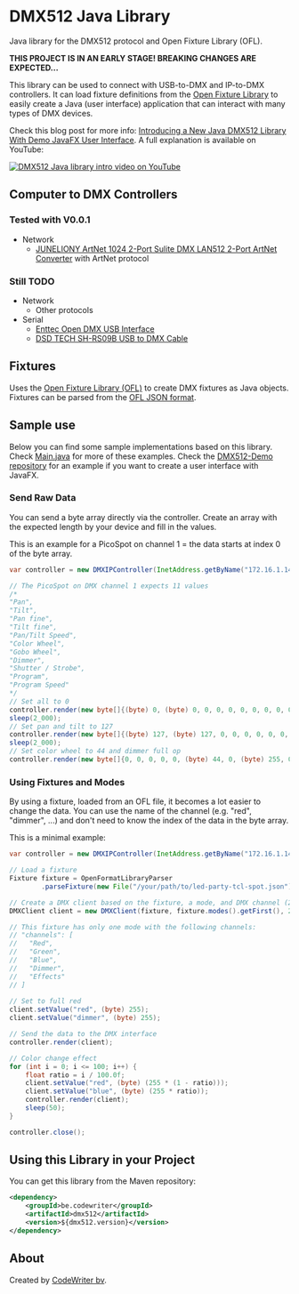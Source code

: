 # DMX512 Java Library

Java library for the DMX512 protocol and Open Fixture Library (OFL).

**THIS PROJECT IS IN AN EARLY STAGE! BREAKING CHANGES ARE EXPECTED...**

This library can be used to connect with USB-to-DMX and IP-to-DMX controllers. It can load fixture definitions from the [Open Fixture Library](https://open-fixture-library.org/) to easily create a Java (user interface) application that can interact with many types of DMX devices.

Check this blog post for more
info: [Introducing a New Java DMX512 Library With Demo JavaFX User Interface](https://webtechie.be/post/2025-07-17-introducing-java-dmx512-library-with-demo-javafx-ui/). A full explanation is available on YouTube:

[![DMX512 Java library intro video on YouTube](https://img.youtube.com/vi/ztrO3Crexmg/0.jpg)](https://www.youtube.com/watch?v=ztrO3Crexmg)

## Computer to DMX Controllers

### Tested with V0.0.1

* Network
    * [JUNELIONY ArtNet 1024 2-Port Sulite DMX LAN512 2-Port ArtNet Converter](https://www.amazon.com.be/dp/B0CYPQ2Z4V) with ArtNet protocol

### Still TODO

* Network
  * Other protocols
* Serial
  * [Enttec Open DMX USB Interface](https://www.thomann.de/be/enttec_open_dmx_usb_interface.htm)
  * [DSD TECH SH-RS09B USB to DMX Cable](https://www.amazon.com.be/gp/product/B07WV6P5W6/)

  
## Fixtures

Uses the [Open Fixture Library (OFL)](https://open-fixture-library.org/) to create DMX fixtures as Java objects. Fixtures can be parsed from the [OFL JSON format](https://github.com/OpenLightingProject/open-fixture-library/blob/master/docs/fixture-format.md).

## Sample use

Below you can find some sample implementations based on this library. Check [Main.java](src/main/java/be/codewriter/dmx512/Main.java) for more of these examples. Check the [DMX512-Demo repository](https://github.com/codewriterbv/DMX512-Demo) for an example if you want to create a user interface with JavaFX.

### Send Raw Data

You can send a byte array directly via the controller. Create an array with the expected length by your device and fill in the values. 

This is an example for a PicoSpot on channel 1 = the data starts at index 0 of the byte array.

```java
var controller = new DMXIPController(InetAddress.getByName("172.16.1.144"));

// The PicoSpot on DMX channel 1 expects 11 values
/*
"Pan",
"Tilt",
"Pan fine",
"Tilt fine",
"Pan/Tilt Speed",
"Color Wheel",
"Gobo Wheel",
"Dimmer",
"Shutter / Strobe",
"Program",
"Program Speed"
*/
// Set all to 0
controller.render(new byte[]{(byte) 0, (byte) 0, 0, 0, 0, 0, 0, 0, 0, 0, 0});
sleep(2_000);
// Set pan and tilt to 127
controller.render(new byte[]{(byte) 127, (byte) 127, 0, 0, 0, 0, 0, 0, 0, 0, 0});
sleep(2_000);
// Set color wheel to 44 and dimmer full op
controller.render(new byte[]{0, 0, 0, 0, 0, (byte) 44, 0, (byte) 255, 0, 0, 0});
```

### Using Fixtures and Modes

By using a fixture, loaded from an OFL file, it becomes a lot easier to change the data. You can use the name of the channel (e.g. "red", "dimmer", ...) and don't need to know the index of the data in the byte array.

This is a minimal example:

```java
var controller = new DMXIPController(InetAddress.getByName("172.16.1.144"));

// Load a fixture
Fixture fixture = OpenFormatLibraryParser
        .parseFixture(new File("/your/path/to/led-party-tcl-spot.json"));

// Create a DMX client based on the fixture, a mode, and DMX channel (23 in this example)
DMXClient client = new DMXClient(fixture, fixture.modes().getFirst(), 23);

// This fixture has only one mode with the following channels:
// "channels": [
//   "Red",
//   "Green",
//   "Blue",
//   "Dimmer",
//   "Effects"
// ]
              
// Set to full red
client.setValue("red", (byte) 255);
client.setValue("dimmer", (byte) 255);

// Send the data to the DMX interface
controller.render(client);

// Color change effect
for (int i = 0; i <= 100; i++) {
    float ratio = i / 100.0f;
    client.setValue("red", (byte) (255 * (1 - ratio)));
    client.setValue("blue", (byte) (255 * ratio));
    controller.render(client);
    sleep(50);
}

controller.close();
```

## Using this Library in your Project

You can get this library from the Maven repository:

```xml
<dependency>
    <groupId>be.codewriter</groupId>
    <artifactId>dmx512</artifactId>
    <version>${dmx512.version}</version>
</dependency>
```

## About

Created by [CodeWriter bv](https://codewriter.be/).
